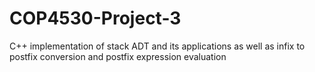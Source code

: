 # COP4530-Project-3
C++ implementation of stack ADT and its applications as well as infix to postfix conversion and postfix expression evaluation

